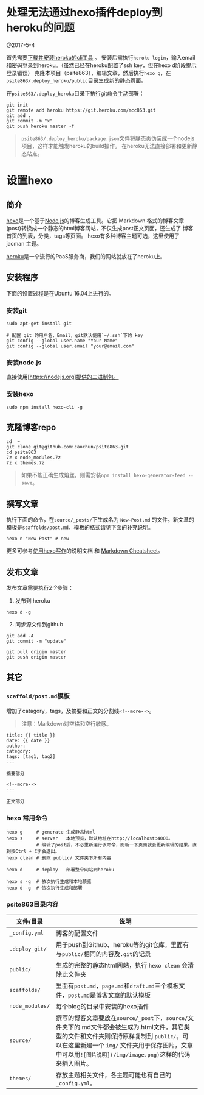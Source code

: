 # 处理无法通过hexo插件deploy到heroku的问题
@2017-5-4

首先需要[下载并安装heroku的cli工具](https://devcenter.heroku.com/articles/heroku-cli) 。
安装后需执行`heroku login`，输入email和密码登录到heroku。（虽然已经在heroku配置了ssh key，但在hexo d阶段提示登录错误）
克隆本项目（psite863），编辑文章，然后执行`hexo g`，在`psite863/.deploy_heroku/public`目录生成新的静态页面。 

在`psite863/.deploy_heroku`目录下[执行git命令手动部署](https://dashboard.heroku.com/apps/mcc863/deploy/heroku-git)：
```
git init
git remote add heroku https://git.heroku.com/mcc863.git
git add .
git commit -m "x"
git push heroku master -f
```

> `psite863/.deploy_heroku/package.json`文件将静态页伪装成一个nodejs项目，这样才能触发heroku的build操作。
在heroku无法直接部署和更新静态站点。

# 设置hexo

## 简介
[hexo](http://hexo.io/)是一个基于[Node.js](https://nodejs.org/en/)的博客生成工具。它把 Markdown 格式的博客文章(post)转换成一个静态的html博客网站，不仅生成post正文页面，还生成了 博客首页的列表，分类，tags等页面。
hexo有多种博客主题可选，这里使用了 jacman 主题。

[heroku](http://heroku.com)是一个流行的PaaS服务商，我们的网站就放在了heroku上。

## 安装程序

下面的设置过程是在Ubuntu 16.04上进行的。
### 安装git
```
sudo apt-get install git

# 配置 git 的用户名，Email，git默认使用`~/.ssh`下的 key
git config --global user.name "Your Name"
git config --global user.email "your@email.com"
```

### 安装node.js
直接使用[https://nodejs.org]提供的二进制包。

### 安装hexo
```
sudo npm install hexo-cli -g 
```

## 克隆博客repo
```
cd  ~
git clone git@github.com:caochun/psite863.git
cd psite863
7z x node_modules.7z 
7z x themes.7z
```

>如果不能正确生成熔丝，则需安装`npm install hexo-generator-feed --save`。

## 撰写文章

执行下面的命令，在`source/_posts/`下生成名为 `New-Post.md` 的文件。新文章的模板是`scaffolds/post.md`，模板的格式请见下面的补充说明。
```
hexo n "New Post" # new
```

更多可参考[使用hexo写作](http://hexo.io/docs/writing.html)的说明文档 和 [Markdown Cheatsheet](http://www.bagtheweb.com/b/xjmOex)。

## 发布文章

发布文章需要执行*2个*步骤：

1) 发布到 heroku
```
hexo d -g
```

2) 同步源文件到github
```
git add -A
git commit -m "update"

git pull origin master
git push origin master
```

## 其它

### `scaffold/post.md`模板
增加了catagory，tags，及摘要和正文的分割线`<!--more-->`。
>注意：Markdown对空格和空行敏感。

```
title: {{ title }}
date: {{ date }}
author: 
category: 
tags: [tag1, tag2]
---

摘要部分

<!--more-->
---

正文部分
```

### hexo 常用命令
```
hexo g     # generate 生成静态html
hexo s     # server   本地预览，默认地址在http://localhost:4000。
           # 编辑了post后，不必重新运行该命令，刷新一下页面就会更新编辑的结果。直到按Ctrl + C才会退出。
hexo clean # 删除 public/ 文件夹下所有内容

hexo d     # deploy   部署整个网站到heroku

hexo s -g  # 依次执行生成和本地预览
hexo d -g  # 依次执行生成和部署
```

### psite863目录内容

| 文件/目录       |       说明     |
| ------------- | ------------- |
| `_config.yml`   | 博客的配置文件 |
| `.deploy_git/`  | 用于push到Github、heroku等的git仓库，里面有与`public/`相同的内容及`.git`的记录 |
| `public/`       | 生成的完整的静态html网站，执行 `hexo clean` 会清除此文件夹 |
| `scaffolds/`    | 里面有`post.md`，`page.md`和`draft.md`三个模板文件，`post.md`是博客文章的默认模板 |
| `node_modules/` | 每个blog的目录中安装的hexo插件 |
| `source/`       | 撰写的博客文章要放在`source/_post`下，`source/`文件夹下的.md文件都会被生成为.html文件，其它类型的文件和文件夹则保持原样复制到 `public/`。可以在这里新建一个 `img/` 文件夹用于保存图片，文章中可以用`![图片说明](/img/image.png)`这样的代码来插入图片。 |
| `themes/`       | 存放主题相关文件，各主题可能也有自己的`_config.yml。` |
